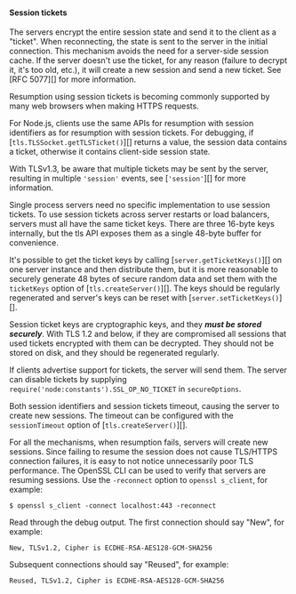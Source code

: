 #### Session tickets

The servers encrypt the entire session state and send it
to the client as a "ticket". When reconnecting, the state is sent to the server
in the initial connection. This mechanism avoids the need for a server-side
session cache. If the server doesn't use the ticket, for any reason (failure
to decrypt it, it's too old, etc.), it will create a new session and send a new
ticket. See [RFC 5077][] for more information.

Resumption using session tickets is becoming commonly supported by many web
browsers when making HTTPS requests.

For Node.js, clients use the same APIs for resumption with session identifiers
as for resumption with session tickets. For debugging, if
[`tls.TLSSocket.getTLSTicket()`][] returns a value, the session data contains a
ticket, otherwise it contains client-side session state.

With TLSv1.3, be aware that multiple tickets may be sent by the server,
resulting in multiple `'session'` events, see [`'session'`][] for more
information.

Single process servers need no specific implementation to use session tickets.
To use session tickets across server restarts or load balancers, servers must
all have the same ticket keys. There are three 16-byte keys internally, but the
tls API exposes them as a single 48-byte buffer for convenience.

It's possible to get the ticket keys by calling [`server.getTicketKeys()`][] on
one server instance and then distribute them, but it is more reasonable to
securely generate 48 bytes of secure random data and set them with the
`ticketKeys` option of [`tls.createServer()`][]. The keys should be regularly
regenerated and server's keys can be reset with
[`server.setTicketKeys()`][].

Session ticket keys are cryptographic keys, and they _**must be stored
securely**_. With TLS 1.2 and below, if they are compromised all sessions that
used tickets encrypted with them can be decrypted. They should not be stored
on disk, and they should be regenerated regularly.

If clients advertise support for tickets, the server will send them. The
server can disable tickets by supplying
`require('node:constants').SSL_OP_NO_TICKET` in `secureOptions`.

Both session identifiers and session tickets timeout, causing the server to
create new sessions. The timeout can be configured with the `sessionTimeout`
option of [`tls.createServer()`][].

For all the mechanisms, when resumption fails, servers will create new sessions.
Since failing to resume the session does not cause TLS/HTTPS connection
failures, it is easy to not notice unnecessarily poor TLS performance. The
OpenSSL CLI can be used to verify that servers are resuming sessions. Use the
`-reconnect` option to `openssl s_client`, for example:

```console
$ openssl s_client -connect localhost:443 -reconnect
```

Read through the debug output. The first connection should say "New", for
example:

```text
New, TLSv1.2, Cipher is ECDHE-RSA-AES128-GCM-SHA256
```

Subsequent connections should say "Reused", for example:

```text
Reused, TLSv1.2, Cipher is ECDHE-RSA-AES128-GCM-SHA256
```
